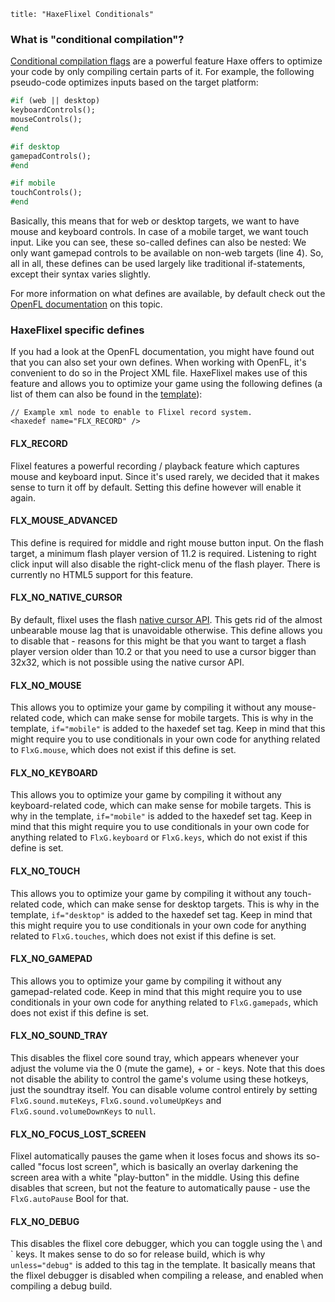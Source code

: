 ```
title: "HaxeFlixel Conditionals"
```

### What is "conditional compilation"?

[Conditional compilation flags](http://haxe.org/manual/lf-condition-compilation.html) are a powerful feature Haxe offers to optimize your code by only compiling certain parts of it. For example, the following pseudo-code optimizes inputs based on the target platform:

``` haxe
#if (web || desktop)
keyboardControls();
mouseControls();
#end

#if desktop
gamepadControls();
#end

#if mobile
touchControls();
#end
```

Basically, this means that for web or desktop targets, we want to have mouse and keyboard controls. In case of a mobile target, we want touch input. Like you can see, these so-called defines can also be nested: We only  want gamepad controls to be available on non-web targets (line 4). So, all in all, these defines can be used largely like traditional if-statements, except their syntax varies slightly.

For more information on what defines are available, by default check out the [OpenFL documentation](http://www.openfl.org/archive/developer/documentation/conditional-compilation/) on this topic.

### HaxeFlixel specific defines

If you had a look at the OpenFL documentation, you might have found out that you can also set your own defines. When working with OpenFL, it's convenient to do so in the Project XML file.
HaxeFlixel makes use of this feature and allows you to optimize your game using the following defines (a list of them can also be found in the [template](https://github.com/HaxeFlixel/flixel-templates/blob/master/default/Project.xml.tpl)):

```
// Example xml node to enable to Flixel record system.
<haxedef name="FLX_RECORD" />
```

#### FLX_RECORD

Flixel features a powerful recording / playback feature which captures mouse and keyboard input. Since it's used rarely, we decided that it makes sense to turn it off by default. Setting this define however will enable it again.

#### FLX_MOUSE_ADVANCED

This define is required for middle and right mouse button input. On the flash target, a minimum flash player version of 11.2 is required. Listening to right click input will also disable the right-click menu of the flash player. There is currently no HTML5 support for this feature.

#### FLX_NO_NATIVE_CURSOR

By default, flixel uses the flash [native cursor API](http://www.adobe.com/devnet/flashplayer/articles/native-mouse-cursors.html). This gets rid of the almost unbearable mouse lag that is unavoidable otherwise. This define allows you to disable that - reasons for this might be that you want to target a flash player version older than 10.2 or that you need to use a cursor bigger than 32x32, which is not possible using the native cursor API.

#### FLX_NO_MOUSE

This allows you to optimize your game by compiling it without any mouse-related code, which can make sense for mobile targets. This is why in the template, `if="mobile"`  is added to the haxedef set tag. Keep in mind that this might require you to use conditionals in your own code for anything related to `FlxG.mouse`, which does not exist if this define is set.

#### FLX_NO_KEYBOARD

This allows you to optimize your game by compiling it without any keyboard-related code, which can make sense for mobile targets. This is why in the template, `if="mobile"`  is added to the haxedef set tag. Keep in mind that this might require you to use conditionals in your own code for anything related to `FlxG.keyboard` or `FlxG.keys`, which do not exist if this define is set.

#### FLX_NO_TOUCH

This allows you to optimize your game by compiling it without any touch-related code, which can make sense for desktop targets. This is why in the template, `if="desktop"`  is added to the haxedef set tag. Keep in mind that this might require you to use conditionals in your own code for anything related to `FlxG.touches`, which does not exist if this define is set.

#### FLX_NO_GAMEPAD

This allows you to optimize your game by compiling it without any gamepad-related code. Keep in mind that this might require you to use conditionals in your own code for anything related to `FlxG.gamepads`, which does not exist if this define is set.

#### FLX_NO_SOUND_TRAY

This disables the flixel core sound tray, which appears whenever your adjust the volume via the 0 (mute the game), + or - keys. Note that this does not disable the ability to control the game's volume using these hotkeys, just the soundtray itself. You can disable volume control entirely by setting `FlxG.sound.muteKeys`, `FlxG.sound.volumeUpKeys` and `FlxG.sound.volumeDownKeys` to `null`.

#### FLX_NO_FOCUS_LOST_SCREEN

Flixel automatically pauses the game when it loses focus and shows its so-called "focus lost screen", which is basically an overlay darkening the screen area with a white "play-button" in the middle. Using this define disables that screen, but not the feature to automatically pause - use the `FlxG.autoPause` Bool for that.

#### FLX_NO_DEBUG

This disables the flixel core debugger, which you can toggle using the \ and \` keys. It makes sense to do so for release build, which is why `unless="debug"`  is added to this tag in the template. It basically means that the flixel debugger is disabled when compiling a release, and enabled when compiling a debug build.

